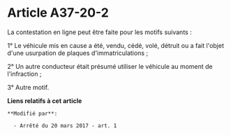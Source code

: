 # Article A37-20-2

La contestation en ligne peut être faite pour les motifs suivants : 

1° Le véhicule mis en cause a été, vendu, cédé, volé, détruit ou a fait l'objet d'une usurpation de plaques
d'immatriculations ; 

2° Un autre conducteur était présumé utiliser le véhicule au moment de l'infraction ; 

3° Autre motif.

**Liens relatifs à cet article**

	**Modifié par**:

	  - Arrêté du 20 mars 2017 - art. 1

